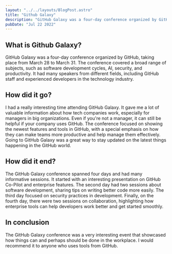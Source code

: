 ```yaml
---
layout: "../../layouts/BlogPost.astro"
title: "Github Galaxy"
description: "GitHub Galaxy was a four-day conference organized by GitHub"
pubDate: "Jul 22 2022"
---
```


## What is Github Galaxy?

GitHub Galaxy was a four-day conference organized by GitHub, taking place from March 28 to March 31. The conference covered a broad range of subjects, such as software development cycles, AI, security, and productivity. It had many speakers from different fields, including GitHub staff and experienced developers in the technology industry.


## How did it go?

I had a really interesting time attending GitHub Galaxy. It gave me a lot of valuable information about how tech companies work, especially for managers in big organizations. Even if you're not a manager, it can still be helpful if your company uses GitHub. The conference focused on showing the newest features and tools in GitHub, with a special emphasis on how they can make teams more productive and help manage them effectively. Going to GitHub Galaxy was a great way to stay updated on the latest things happening in the GitHub world.


## How did it end?

The GitHub Galaxy conference spanned four days and had many informative sessions. It started with an interesting presentation on GitHub Co-Pilot and enterprise features. The second day had two sessions about software development, sharing tips on writing better code more easily. The third day focused on security practices in development. Finally, on the fourth day, there were two sessions on collaboration, highlighting how enterprise tools can help developers work better and get started smoothly.

## In conclusion
The GitHub Galaxy conference was a very interesting event that showcased how things can and perhaps should be done in the workplace. I would recommend it to anyone who uses tools from GitHub.